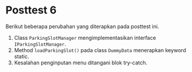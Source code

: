 # Posttest 6
Berikut beberapa perubahan yang diterapkan pada posttest ini.
1. Class `ParkingSlotManager` mengimplementasikan interface `IParkingSlotManager`.
2. Method `loadParkingSlot()` pada class `DummyData` menerapkan keyword static.
3. Kesalahan penginputan menu ditangani blok try-catch.
